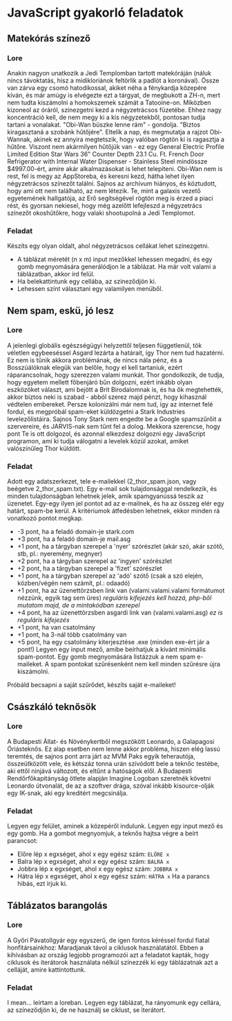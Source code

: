 # JavaScript gyakorló feladatok

## Matekórás színező
### Lore
Anakin nagyon unatkozik a Jedi Templomban tartott matekóráján (náluk nincs távoktatás, hisz a midikloriánok feltörlik a padlót a koronával). Össze van zárva egy csomó hatodikossal, akiket néha a fénykardja közepére kíván, és már amúgy is elvégezte ezt a tárgyat, de megbukott a ZH-n, mert nem tudta kiszámolni a homokszemek számát a Tatooine-on. Miközben kizoneol az óráról, színezgetni kezd a négyzetrácsos füzetébe. Ehhez nagy koncentráció kell, de nem megy ki a kis négyzetekből, pontosan tudja tartani a vonalakat. "Obi-Wan büszke lenne rám" - gondolja. "Biztos kiragasztaná a szobánk hűtőjére". Eltelik a nap, és megmutatja a rajzot Obi-Wannak, akinek ez annyira megtetszik, hogy valóban rögtön ki is ragasztja a hűtőre. Viszont nem akármilyen hűtőjük van - ez egy General Electric Profile Limited Edition Star Wars 36" Counter Depth 23.1 Cu. Ft. French Door Refrigerator with Internal Water Dispenser - Stainless Steel mindössze $4997.00-ért, amire akár alkalmazásokat is lehet telepíteni. Obi-Wan nem is rest, fel is megy az AppStoreba, és keresni kezd, hátha lehet ilyen négyzetrácsos színezőt találni. Sajnos az archívum hiányos, és köztudott, hogy ami ott nem található, az nem létezik. Te, mint a galaxis vezető egyetemének hallgatója, az Erő segítségével rögtön meg is érzed a piaci rést, és gyorsan nekiesel, hogy még azelőtt lefejleszd a négyzetrács színezőt okoshűtőkre, hogy valaki shootupolná a Jedi Templomot.

### Feladat
Készíts egy olyan oldalt, ahol négyzetrácsos cellákat lehet színezgetni.
- A táblázat méretét (n x m) input mezőkkel lehessen megadni, és egy gomb megnyomására generálódjon le a táblázat. Ha már volt valami a táblázatban, akkor írd felül.
- Ha belekattintunk egy cellába, az színeződjön ki.
- Lehessen színt választani egy valamilyen menüből.

## Nem spam, eskü, jó lesz
### Lore
A jelenlegi globális egészségügyi helyzettől teljesen függetlenül, tök véletlen egybeeséssel Asgard lezárta a határait, így Thor nem tud hazatérni. Ez nem is tűnik akkora problémának, de nincs nála pénz, és a Bosszúálóknak elegük van belőle, hogy el kell tartaniuk, ezért ráparancsolnak, hogy szerezzen valami munkát. Thor gondolkozik, de tudja, hogy egyetem mellett főbenjáró bűn dolgozni, ezért inkább olyan eszközöket választ, ami bejött a Brit Birodalomnak is, és ha ők megtehették, akkor biztos neki is szabad - abból szerez majd pénzt, hogy kihasznál védtelen embereket. Persze kolonizálni már nem tud, így az internet felé fordul, és megpróbál spam-eket küldözgetni a Stark Industries levelezőlistáira. Sajnos Tony Stark nem engedte be a Google spamszűrőit a szervereire, és JARVIS-nak sem tűnt fel a dolog. Mekkora szerencse, hogy pont Te is ott dolgozol, és azonnal elkezdesz dolgozni egy JavaScript programon, ami ki tudja válogatni a levelek közül azokat, amiket valószínűleg Thor küldött.

### Feladat
Adott egy adatszerkezet, tele e-mailekkel (2_thor_spam.json, vagy beégetve 2_thor_spam.txt). Egy e-mail sok tulajdonsággal rendelkezik, és minden tulajdonságban lehetnek jelek, amik spamgyanússá teszik az üzenetet. Egy-egy ilyen jel pontot ad az e-mailnek, és ha az összeg elér egy határt, spam-be kerül. A kritériumok átfedésben lehetnek, ekkor minden rá vonatkozó pontot megkap.
- -3 pont, ha a feladó domain-je stark.com
- +3 pont, ha a feladó domain-je mail.asg
- +1 pont, ha a tárgyban szerepel a 'nyer' szórészlet (akár szó, akár szótő, stb, pl.: nyeremény, megnyer)
- +2 pont, ha a tárgyban szerepel az 'ingyen' szórészlet
- +2 pont, ha a tárgyban szerepel a 'fizet' szórészlet
- +1 pont, ha a tárgyban szerepel az 'adó' szótő (csak a szó elején, közben/végén nem számít, pl.: odaadó)
- +1 pont, ha az üzenettörzsben link van (valami.valami.valami formátumot nézzünk, egyik tag sem üres) *reguláris kifejezés kell hozzá, php-ből mutatom majd, de a mintakódban szerepel*
- +4 pont, ha az üzenettörzsben asgardi link van (valami.valami.asg) *ez is reguláris kifejezés*
- +1 pont, ha van csatolmány
- +1 pont, ha 3-nál több csatolmány van
- +5 pont, ha egy csatolmány kiterjesztése .exe (minden exe-ért jár a pont!)
Legyen egy input mező, amibe beírhatjuk a kívánt minimális spam-pontot. Egy gomb megnyomására listázzuk a nem spam  e-maileket.
A spam pontokat szűrésenként nem kell minden szűrésre újra kiszámolni.

Próbáld becsapni a saját szűrődet, készíts saját e-maileket!

## Császkáló teknősök
### Lore
A Budapesti Állat- és Növénykertből megszökött Leonardo, a Galapagosi Óriásteknős. Ez alap esetben nem lenne akkor probléma, hiszen elég lassú teremtés, de sajnos pont arra járt az MVM Paks egyik teherautója, összeütközött vele, és kétszáz tonna urán szívódott bele a teknőc testébe, aki ettől ninjává változott, és eltűnt a hatóságok elől. A Budapesti Rendőrfőkapitányság ötlete alapján Imagine Logoban szeretnék követni Leonardo útvonalát, de az a szoftver drága, szóval inkább kisource-olják egy IK-snak, aki egy kreditért megcsinálja.

### Feladat
Legyen egy felület, aminek a közepéről indulunk. Legyen egy input mező és egy gomb. Ha a gombot megnyomjuk, a teknős hajtsa végre a beírt parancsot:
- Előre lép x egxséget, ahol x egy egész szám: `ELŐRE x`
- Balra lép x egxséget, ahol x egy egész szám: `BALRA x`
- Jobbra lép x egxséget, ahol x egy egész szám: `JOBBRA x`
- Hátra lép x egxséget, ahol x egy egész szám: `HÁTRA x`
Ha a parancs hibás, ezt írjuk ki.

## Táblázatos barangolás
### Lore
A Győri Pávatollgyár egy egyszerű, de igen fontos kéréssel fordul fiatal honfitársainkhoz: Maradjanak távol a ciklusok használatától. Ebben a kihívásban az ország legjobb programozói azt a feladatot kapták, hogy ciklusok és iterátorok használata nélkül színezzék ki egy táblázatnak azt a celláját, amire kattintottunk.

### Feladat
I mean... leírtam a loreban. Legyen egy táblázat, ha rányomunk egy cellára, az színeződjön ki, de ne használj se ciklust, se iterátort.